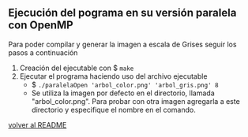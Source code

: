 ## Ejecución del pograma en su versión paralela con OpenMP
Para poder compilar y generar la imagen a escala de Grises seguir los pasos a continuación
1. Creación del ejecutable con $ `make`
2. Ejecutar el programa haciendo uso del archivo ejecutable 
    - $ `./paralelaOpen 'arbol_color.png' 'arbol_gris.png' 8`
    - Se utiliza la imagen por defecto en el directorio, llamada "arbol_color.png". Para probar con otra imagen agregarla a este directorio y especifique el nombre en el comando.

[volver al README](../../README.md)